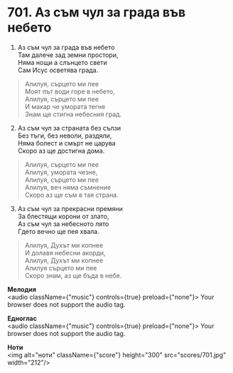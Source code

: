 # 701. Аз съм чул за града във небето  

1. Аз съм чул за града във небето  
Там далече зад земни простори,  
Няма нощи а слънцето свети  
Сам Исус осветява града.  

> Алилуя, сърцето ми пее  
> Моят път води горе в небето,  
> Алилуя, сърцето ми пее  
> И макар че умората тегне  
> Знам ще стигна небесния град.  

2. Аз съм чул за страната без сълзи  
Без тъги, без неволи, раздяли,  
Няма болест и смърт не царува  
Скоро аз ще достигна дома.  

> Алилуя, сърцето ми пее  
> Алилуя, умората чезне,  
> Алилуя, сърцето ми пее  
> Алилуя, веч няма съмнение  
> Скоро аз ще съм в тая страна.  

3. Аз съм чул за прекрасни премяни  
За блестящи корони от злато,  
Аз съм чул за небесното лято  
Гдето вечно ще пея хвала.  

> Алилуя, Духът ми копнее  
> И долавя небесни акорди,  
> Алилуя, Духът ми копнее  
> Алилуя сърцето ми пее  
> Скоро знам, аз ще бъда в небе.  

__Мелодия__  
<audio className={"music"} controls={true} preload={"none"}><source src="mp3/701.mp3" type="audio/mpeg"/>
Your browser does not support the audio tag.
</audio>  

__Едноглас__  
<audio className={"music"} controls={true} preload={"none"}><source src="transp/701.mp3" type="audio/mpeg"/>
Your browser does not support the audio tag.
</audio>  

__Ноти__  
<img alt="ноти" className={"score"} height="300" src="scores/701.jpg" width="212"/>
